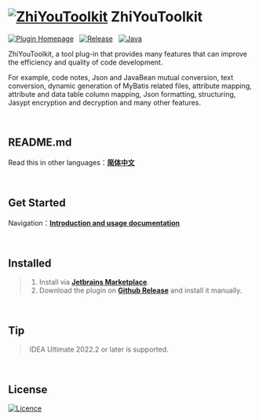 # [![ZhiYouToolkit](https://cdn.jsdelivr.net/gh/MemoryZy/ZhiYouToolkit/src/main/resources/META-INF/pluginIcon@30x30.svg)](https://github.com/MemoryZy/ZhiYouToolkit) **ZhiYouToolkit**

[![Plugin Homepage](https://img.shields.io/badge/Plugin%20Homepage-ZhiYouToolkit-0db7ed.svg?style=for-the-badge)](https://plugins.jetbrains.com/plugin/24381-zhiyoutoolkit)
&nbsp;
[![Release](https://img.shields.io/badge/Release-v1.2.1-d05ce3.svg?style=for-the-badge)](https://github.com/MemoryZy/ZhiYouToolkit/releases)
&nbsp;
[![Java](https://img.shields.io/badge/Lang-Java-ff5722.svg?style=for-the-badge&logoColor=white)](https://www.oracle.com/cn/java/)

ZhiYouToolkit, a tool plug-in that provides many features that can improve the efficiency and quality of code development.

For example, code notes, Json and JavaBean mutual conversion, text conversion, dynamic generation of MyBatis related files, attribute mapping, attribute and data table column mapping, Json formatting, structuring, Jasypt encryption and decryption and many other features.

<br/>

## README.md
Read this in other languages：**[简体中文](README_zh.md)**

<br/>

## **Get Started**
Navigation：**[Introduction and usage documentation](https://home.memoryzy.cn/zhiyou/)**

<br/>

## **Installed**
> 1. Install via **[Jetbrains Marketplace](https://plugins.jetbrains.com/plugin/24381-zhiyoutoolkit)**.
> 2. Download the plugin on **[Github Release](https://github.com/MemoryZy/ZhiYouToolkit/releases)** and install it manually.

<br/>

## **Tip**
> IDEA Ultimate 2022.2 or later is supported.

<br/>

## **License**
[![Licence](https://img.shields.io/badge/Licence-Apache%202.0-97ca00.svg?style=for-the-badge&logoColor=white)](./LICENSE)
